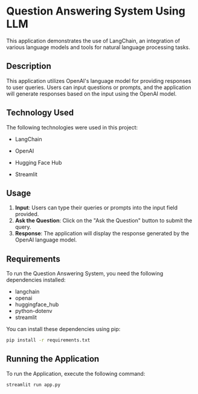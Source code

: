# Question Answering System Using LLM

This application demonstrates the use of LangChain, an integration of various language models and tools for natural language processing tasks.

## Description

This application utilizes OpenAI's language model for providing responses to user queries. Users can input questions or prompts, and the application will generate responses based on the input using the OpenAI model.

## Technology Used

The following technologies were used in this project:

- LangChain

- OpenAI

- Hugging Face Hub

- Streamlit

## Usage

1. **Input**: Users can type their queries or prompts into the input field provided.
2. **Ask the Question**: Click on the "Ask the Question" button to submit the query.
3. **Response**: The application will display the response generated by the OpenAI language model.

## Requirements

To run the Question Answering System, you need the following dependencies installed:

- langchain
- openai
- huggingface_hub
- python-dotenv
- streamlit

You can install these dependencies using pip:

```bash
pip install -r requirements.txt
```

## Running the Application

To run the Application, execute the following command:

```bash
streamlit run app.py
```
